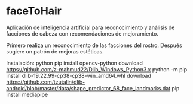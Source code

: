 # faceToHair

Aplicación de inteligencia artificial para reconocimiento y análisis de facciones de cabeza con recomendaciones de mejoramiento.

Primero realiza un reconocimiento de las facciones del rostro.
Después sugiere un patrón de mejoras estéticas.

Instalación:
python
pip install opencv-python
download https://github.com/z-mahmud22/Dlib_Windows_Python3.x
python -m pip install dlib-19.22.99-cp38-cp38-win_amd64.whl
download https://github.com/tzutalin/dlib-android/blob/master/data/shape_predictor_68_face_landmarks.dat
pip install mediapipe
